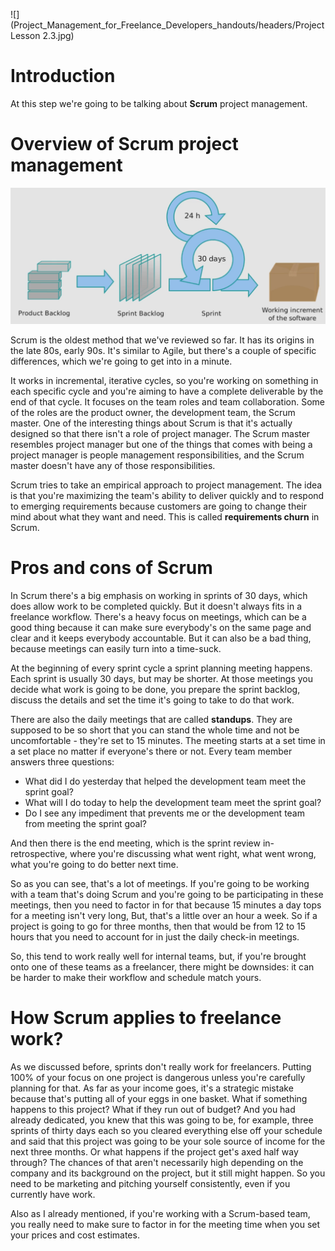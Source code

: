 ![](Project_Management_for_Freelance_Developers_handouts/headers/Project Lesson 2.3.jpg)
# Introduction

At this step we're going to be talking about **Scrum** project management.

# Overview of Scrum project management
![](Project_Management_for_Freelance_Developers_handouts/img/2-3_scrum.png)

Scrum is the oldest method that we've reviewed so far. It has its origins in the late 80s, early 90s. It's similar to Agile, but there's a couple of specific differences, which we're going to get into in a minute.

It works in incremental, iterative cycles, so you're working on something in each specific cycle and you're aiming to have a complete deliverable by the end of that cycle. It focuses on the team roles and team collaboration. Some of the roles are the product owner, the development team, the Scrum master. One of the interesting things about Scrum is that it's actually designed so that there isn't a role of project manager. The Scrum master resembles project manager but one of the things that comes with being a project manager is people management responsibilities, and the Scrum master doesn't have any of those responsibilities.

Scrum tries to take an empirical approach to project management. The idea is that you're maximizing the team's ability to deliver quickly and to respond to emerging requirements because customers are going to change their mind about what they want and need. This is called **requirements churn** in Scrum.

# Pros and cons of Scrum

In Scrum there's a big emphasis on working in sprints of 30 days, which does allow work to be completed quickly. But it doesn't always fits in a freelance workflow. There's a heavy focus on meetings, which can be a good thing because it can make sure everybody's on the same page and clear and it keeps everybody accountable. But it can also be a bad thing, because meetings can easily turn into a time-suck.

At the beginning of every sprint cycle a sprint planning meeting happens. Each sprint is usually 30 days, but may be shorter. At those meetings you decide what work is going to be done, you prepare the sprint backlog, discuss the details and set the time it's going to take to do that work.

There are also the daily meetings that are called **standups**. They are supposed to be so short that you can stand the whole time and not be uncomfortable - they're set to 15 minutes. The meeting starts at a set time in a set place no matter if everyone's there or not. Every team member answers three questions:

* What did I do yesterday that helped the development team meet the sprint goal?
* What will I do today to help the development team meet the sprint goal?
* Do I see any impediment that prevents me or the development team from meeting the sprint goal?

And then there is the end meeting, which is the sprint review in-retrospective, where you're discussing what went right, what went wrong, what you're going to do better next time.

So as you can see, that's a lot of meetings. If you're going to be working with a team that's doing Scrum and you're going to be participating in these meetings, then you need to factor in for that because 15 minutes a day tops for a meeting isn't very long, But, that's a little over an hour a week. So if a project is going to go for three months, then that would be from 12 to 15 hours that you need to account for in just the daily check-in meetings.

So, this tend to work really well for internal teams, but, if you're brought onto one of these teams as a freelancer, there might be downsides: it can be harder to make their workflow and schedule match yours.

# How Scrum applies to freelance work?

As we discussed before, sprints don't really work for freelancers. Putting 100% of your focus on one project is dangerous unless you're carefully planning for that. As far as your income goes, it's a strategic mistake because that's putting all of your eggs in one basket. What if something happens to this project? What if they run out of budget? And you had already dedicated, you knew that this was going to be, for example, three sprints of thirty days each so you cleared everything else off your schedule and said that this project was going to be your sole source of income for the next three months. Or what happens if the project get's axed half way through? The chances of that aren't necessarily high depending on the company and its background on the project, but it still might happen. So you need to be marketing and pitching yourself consistently, even if you currently have work.

Also as I already mentioned, if you're working with a Scrum-based team, you really need to make sure to factor in for the meeting time when you set your prices and cost estimates.